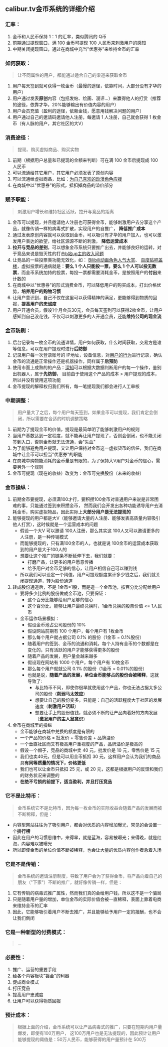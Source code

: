 ## calibur.tv金币系统的详细介绍

### 汇率：
1. 金币和人民币保持 1：1 的汇率，类似腾讯的 Q币
2. 前期通过提现窗口，满 100 金币可提现 100 人民币来刺激用户的感知
3. 中期关闭提现窗口，通过在商城中充当"优惠券"来维持金币的汇率

### 如何获取：
> 让不同属性的用户，都能通过适合自己的渠道来获取金币
1. 用户每天签到就可获得一枚金币（最慢的途径，依靠时间，大部分没有才华的用户）
2. 用户通过发表**原创**内容（包括发帖、绘画、漫评...）来赢得他人的打赏（推荐的途径，依靠才华，20%能够输出有价值内容的用户）
3. 用户会员充值（盈利的途径，依赖金钱，愿意用钱解决问题的用户）
4. 用户通过自己的邀请码邀请他人注册，每邀请 1 人注册，自己就会获得 1 枚金币（有人脉的用户，其它社区的大V）

### 消费途径：
> 提现、购买虚拟商品、购买实物
1. 前期（根据用户总量和已提现的金额来判断）可在满 100 金币后提现成 100 人民币
2. 可以流通给其它用户，其它用户必须发表了原创内容
3. 可以流通给虚拟商品，比如：[为自己喜欢的动漫角色应援](https://www.calibur.tv/role/trending)
4. 在商城中以"优惠券"的形式，抵扣掉商品的溢价部分

### 赋予职能：
> 刺激用户增长和维持社区活跃，拉开与竞品的距离
1. 金币可以提现，并且邀请他人注册也可获得金币，能够刺激用户去分享这个产品，就像传销一样的病毒式扩散，实现用户的自推广，
**降低推广成本**
2. 通过发表原创内容就可以获取到金币，可以吸引有才华的用户加入，也可以激发用户表达的欲望，给社区源源不断的刺激，
**降低运营成本**
3. **拉开与竞品的差别**，可以想象金币系统只要推广出去，并能够良好的运转，对于竞品来说是毁灭性的打击[b站up主的收入问题](https://tieba.baidu.com/p/5657263659?red_tag=2322182259)
4. 让竞品的一些投票类功能无效化，如：
[Bilibili动画角色人气大赏](https://baike.baidu.com/item/Bilibili%E5%8A%A8%E7%94%BB%E8%A7%92%E8%89%B2%E4%BA%BA%E6%B0%94%E5%A4%A7%E8%B5%8F/19282818?fromtitle=B%E8%90%8C&fromid=19815735&fr=aladdin)、
[百度贴吧盖楼](https://zhidao.baidu.com/question/324922534.html)，虚拟投票的通病就是：**要么 1 个人只能投一票，要么 1 个人可以投无数票**，而金币系统加持的投票，每投一票都需要消耗金币，是按照用户的**付出**来计数的
5. 在商城中以"优惠券"的形式消费金币，可以降低用户的购买成本，打出价格优势，**培养用户的购物习惯**
6. 让用户意识到，自己不仅在这里可以获得精神的满足，更能够得到物质的回报，**提高用户的忠诚度**
7. 用户开通会员，假设1个月会员30元，会员每天签到可以获得2枚金币，让用户感知到自己没花钱，不仅可以刺激更多的人开通会员，还能**维持公司的现金流**

### 金币防刷：
1. 后台记录每一枚金币的流通详情，用户如何获取，什么时间获取，交易方是谁等信息，可以在用户提现时进行**后防御**
2. 记录用户每一次登录账号的 IP地址，设备信息，对[用户的行为](https://www.sensorsdata.cn/)进行记录，确认金币的流通是正常操作还是机器操作，同样属于**后预防**
3. 使用市面上成熟的的产品：[深知](http://geetest.com/guard/)可以根据大数据判断用户的每一个操作，鉴别出机器人，属于**先防御**，
目前由于使用这个产品的成本 > 用户提现的成本，所以并没有使用这项功能
4. 金币提现的解释权归我们所有，每一笔提现我们都会进行人工审核

### 中期调整：
> 用户量大了之后，每个用户每天签到，如果金币可以提现，我们肯定会倒闭，所以需要在合适的时机调整策略
1. 前期为了提现金币的价值，提现是最简单明了能够刺激用户的规则
2. 当用户基数达到一定程度，就不能再让用户提现了，否则会倒闭，也不能关闭签到入口，否则金币就无法流通，会"失血"
3. 为了能够避免用户提现，又让用户保持对金币这一虚拟货币的信任，我们在商城中让金币可以担当"优惠券"的职能
4. 在商城中购物能消耗的金币量是有限的，为了保持大V用户对金币的信心，需要另外一个规则
5. 金币可提现（现在的收益）改变为：金币可兑换股份（未来的收益）

### 金币操纵：
1. 前期金币要提现，必须满100才行，要积攒100金币对普通用户来说是非常困难的事，只能通过签到来积攒金币，
然而我们会开发出各种功能诱导用户去消耗金币，购买虚拟物品，因此实际上**大部分用户是无法提现的**
2. 能够提现的用户都是大V（能够邀请大量的人注册、能够发表高质量内容吸引他人打赏），这时候就是一个运营成本的问题
    - 假设一个大V 可以邀请 100人注册，那么其实这 100人又可以邀请更多的人注册，是一种传销模式
    - 而能够提现的，只有满100金币的人，也就是说 100金币的运营成本获取到的用户是大于100人的
    - 想要让这个推广的链条不断延伸下去，我们就要：
        - 打磨产品，让更多的用户愿意传播
        - 给予用户对金币足够的信心，让用户相信自己可以赚到钱
    - 所以我们可以设定一个阈值，用户可提现额度累计多少钱之后，我们就关闭提现通道，转为股份通道
3. 转成股份通道后，不是 1金币=1股，而是造一个金币池，按百分比分配给用户
    - 要将多少比例的股份做成金币池，只要保证：
        - 这个百分比能够给用户足够的信心
        - 这个百分比，能够让用户最终兑换时，1金币兑换的股票价值 <= 1人民币
    - 金币运作场景模拟：
        - 假设金币池占公司股份的 10%
        - 假设网站前期有 100 个用户，每个用户有 1枚金币
        - 那么每个用户就占据公司 0.1% 的股份（1金币 = 0.1%股份）
        - 随着用户的签到、金币的流通和消耗，每个人持有金币的个数都是在变化的，只有活跃的用户才能够获得更多的股份
        - 随着产品的发展，用户量会越来越多
        - 假设现在网站有 1000 个用户，每个用户有 10枚金币
        - 那么每个用户就就公司 0.1% 的股份（1金币 = 0.01%的股份）
        - 也就是说，**随着产品的发展，单位金币能够占的股份会被稀释**，这就导致了:
            - 与比特币不同，即使你很早就使用这个产品，你也无法占据太多公司的股份（**削弱马太效应**）
            - 想要让自己的股份变多，只能是：自己的活跃程度大于社区的发展速度（**刺激用户活跃**）
            - 想要让手上的股份值钱，就必须不断的让产品向着好的方向发展（**激发用户的主人翁意识**）
4. 金币在商城里的操纵
    - 金币能够在商城中兑换的额度是有限的
    - 一个产品的价格 = 批发价 + 零售价差 + 品牌溢价
    - 一个垂直社区而又有极高用户重视度的产品，品牌溢价是极高的
    - 假设一个帽子，竞品的商城中卖 40 元，批发价是 10 元，零售价是 15 元
    - 我们也卖40元，但是可以用金币抵扣 30 元，这样用户会认为我们的商品具**有同等质量的情况下，价格更低**
    - 我们也可以让金币只抵扣 25 元，或 20 元，这都是根据用户的反馈和我们的财务状况来调整的
    - **在绝不亏损的前提下，适当盈利，并且打压竞品**

### 它不是比特币：
> 金币系统它不是比特币，因为每一枚金币的实际收益会随着产品的发展而被不断稀释，但是：
- 内容型网站往往为了吸引用户，都会对优质的内容增加曝光，常见的会设置一个**排行榜**
- 因此在用户的习惯思维中，来得早，就是蓝海，容易被曝光；来得晚，就是红海，内容难以被曝光
- 所以即使金币的单位价值不断被稀释，也会让大量的优质内容创作者急着入场

### 它是不是传销：
> 金币系统的邀请注册制度，导致了用户会为了获得金币，将产品向着自己的朋友（"下家"）不断的推广，就好像传销一样，但是：
1. 它有传销的病毒式推广属性，然而我们真的会给用户钱，所以这不是一个骗局
2. 只是随着用户量的增加，单位金币的实际价值会被一直稀释，表面上靠着电商来维持金币的汇率
3. 因此，它能够吸引着用户不断去推广，并且能够给予用户一定的报酬，也不会让我们倒闭

### 它是一种新型的付费模式：
> ...

### 必要性：
1. 推广、运营的重要手段
2. 给各个内容板块"镀金"的利器
3. 促成商业模式
4. 打压竞品
5. 提高用户忠诚度
6. 让用户可以获得物质回报

### 预计成本：
> 根据上面的介绍，金币系统可以让产品病毒式的推广，只要在短期内用户量爆发，即使有100万用户，
这100万用户也是无法提现的，因此预计让用户能够提现的阈值是：50万人民币，能够获得的用户量预计在 500万